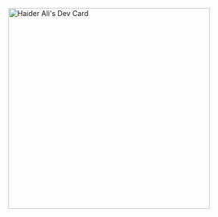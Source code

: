 <a href="https://app.daily.dev/Haider"><img src="https://api.daily.dev/devcards/fcb81fce156b4209b47911de95ab8502.png?r=s4h" width="400" alt="Haider Ali's Dev Card"/></a>
